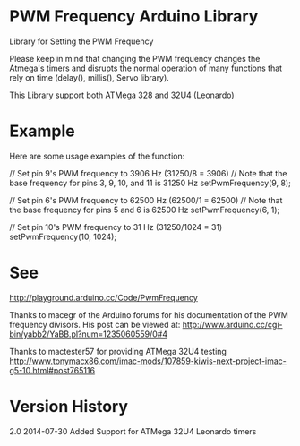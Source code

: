 PWM Frequency Arduino Library
=============================

Library for Setting the PWM Frequency

Please keep in mind that changing the PWM frequency changes the Atmega's timers and disrupts the normal operation of many functions that rely on time (delay(), millis(), Servo library).

This Library support both ATMega 328 and 32U4 (Leonardo)

Example
=======

Here are some usage examples of the function:

// Set pin 9's PWM frequency to 3906 Hz (31250/8 = 3906)
// Note that the base frequency for pins 3, 9, 10, and 11 is 31250 Hz
setPwmFrequency(9, 8);

// Set pin 6's PWM frequency to 62500 Hz (62500/1 = 62500)
// Note that the base frequency for pins 5 and 6 is 62500 Hz
setPwmFrequency(6, 1);

// Set pin 10's PWM frequency to 31 Hz (31250/1024 = 31)
setPwmFrequency(10, 1024);

See
===

http://playground.arduino.cc/Code/PwmFrequency

Thanks to macegr of the Arduino forums for his documentation of the PWM frequency divisors. His post can be viewed at:
http://www.arduino.cc/cgi-bin/yabb2/YaBB.pl?num=1235060559/0#4

Thanks to mactester57 for providing ATMega 32U4 testing
http://www.tonymacx86.com/imac-mods/107859-kiwis-next-project-imac-g5-10.html#post765116
 
Version History
===============

2.0 2014-07-30 Added Support for ATMega 32U4 Leonardo timers



